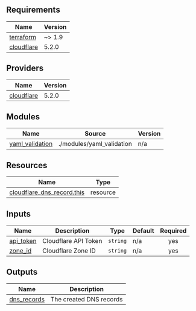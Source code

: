 <!-- BEGIN_TF_DOCS -->
## Requirements

| Name | Version |
|------|---------|
| <a name="requirement_terraform"></a> [terraform](#requirement\_terraform) | ~> 1.9 |
| <a name="requirement_cloudflare"></a> [cloudflare](#requirement\_cloudflare) | 5.2.0 |

## Providers

| Name | Version |
|------|---------|
| <a name="provider_cloudflare"></a> [cloudflare](#provider\_cloudflare) | 5.2.0 |

## Modules

| Name | Source | Version |
|------|--------|---------|
| <a name="module_yaml_validation"></a> [yaml\_validation](#module\_yaml\_validation) | ./modules/yaml_validation | n/a |

## Resources

| Name | Type |
|------|------|
| [cloudflare_dns_record.this](https://registry.terraform.io/providers/cloudflare/cloudflare/5.2.0/docs/resources/dns_record) | resource |

## Inputs

| Name | Description | Type | Default | Required |
|------|-------------|------|---------|:--------:|
| <a name="input_api_token"></a> [api\_token](#input\_api\_token) | Cloudflare API Token | `string` | n/a | yes |
| <a name="input_zone_id"></a> [zone\_id](#input\_zone\_id) | Cloudflare Zone ID | `string` | n/a | yes |

## Outputs

| Name | Description |
|------|-------------|
| <a name="output_dns_records"></a> [dns\_records](#output\_dns\_records) | The created DNS records |
<!-- END_TF_DOCS -->